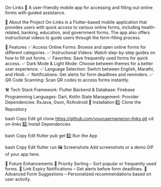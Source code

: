 On-Links 📌
A user-friendly mobile app for accessing and filling out online forms with guided assistance.

📖 About the Project
On-Links is a Flutter-based mobile application that provides users with quick access to various online forms, including health-related, banking, education, and government forms. The app also offers instructional videos to guide users through the form-filling process.

🚀 Features
✅ Access Online Forms: Browse and open online forms for different categories.
✅ Instructional Videos: Watch step-by-step guides on how to fill out forms.
✅ Favorites: Save frequently used forms for quick access.
✅ Dark Mode & Light Mode: Choose between themes for a better user experience.
✅ Language Selection: Switch between English, Marathi, and Hindi.
✅ Notifications: Get alerts for form deadlines and reminders.
✅ QR Code Scanning: Scan QR codes to access forms instantly.

🛠️ Tech Stack
Framework: Flutter
Backend & Database: Firebase
Programming Languages: Dart, Kotlin
State Management: Provider
Dependencies: RxJava, Gson, RxAndroid
📲 Installation
1️⃣ Clone the Repository

bash
Copy
Edit
git clone https://github.com/yourusername/on-links.git
cd on-links
2️⃣ Install Dependencies

bash
Copy
Edit
flutter pub get
3️⃣ Run the App

bash
Copy
Edit
flutter run
🖼️ Screenshots
Add screenshots or a demo GIF of your app here.

📌 Future Enhancements
🔹 Priority Sorting – Sort popular or frequently used forms.
🔹 Link Expiry Notifications – Get alerts before form deadlines.
🔹 Advanced Form Suggestions – Personalized recommendations based on user activity.